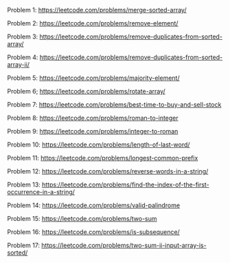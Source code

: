 Problem 1: https://leetcode.com/problems/merge-sorted-array/ 

Problem 2: https://leetcode.com/problems/remove-element/

Problem 3: https://leetcode.com/problems/remove-duplicates-from-sorted-array/

Problem 4: https://leetcode.com/problems/remove-duplicates-from-sorted-array-ii/

Problem 5: https://leetcode.com/problems/majority-element/

Problem 6; https://leetcode.com/problems/rotate-array/

Problem 7: https://leetcode.com/problems/best-time-to-buy-and-sell-stock

Problem 8: https://leetcode.com/problems/roman-to-integer

Problem 9: https://leetcode.com/problems/integer-to-roman

Problem 10: https://leetcode.com/problems/length-of-last-word/

Problem 11: https://leetcode.com/problems/longest-common-prefix

Problem 12: https://leetcode.com/problems/reverse-words-in-a-string/

Problem 13: https://leetcode.com/problems/find-the-index-of-the-first-occurrence-in-a-string/

Problem 14: https://leetcode.com/problems/valid-palindrome

Problem 15: https://leetcode.com/problems/two-sum

Problem 16: https://leetcode.com/problems/is-subsequence/

Problem 17: https://leetcode.com/problems/two-sum-ii-input-array-is-sorted/